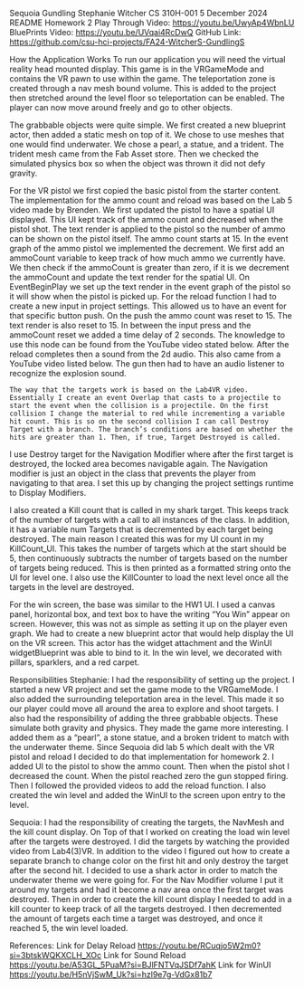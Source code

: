 Sequoia Gundling
Stephanie Witcher
CS 310H-001
5 December 2024
README Homework 2
Play Through Video: https://youtu.be/UwyAp4WbnLU 
BluePrints Video: https://youtu.be/UVqai4RcDwQ 
GitHub Link: https://github.com/csu-hci-projects/FA24-WitcherS-GundlingS

How the Application Works
	To run our application you will need the virtual reality head mounted display. This game is in the VRGameMode and contains the VR pawn to use within the game. The teleportation zone is created through a nav mesh bound volume. This is added to the project then stretched around the level floor so teleportation can be enabled. The player can now move around freely and go to other objects.

The grabbable objects were quite simple. We first created a new blueprint actor, then added a static mesh on top of it. We chose to use meshes that one would find underwater. We chose a pearl, a statue, and a trident. The trident mesh came from the Fab Asset store. Then we checked the simulated physics box so when the object was thrown it did not defy gravity. 

For the VR pistol we first copied the basic pistol from the starter content. The implementation for the ammo count and reload was based on the Lab 5 video made by Brenden. We first updated the pistol to have a spatial UI displayed. This UI kept track of the ammo count and decreased when the pistol shot. The text render is applied to the pistol so the number of ammo can be shown on the pistol itself. The ammo count starts at 15. In the event graph of the ammo pistol we implemented the decrement. We first add an ammoCount variable to keep track of how much ammo we currently have. We then check if the ammoCount is greater than zero, if it is we decrement the ammoCount and update the text render for the spatial UI. On EventBeginPlay we set up the text render in the event graph of the pistol so it will show when the pistol is picked up.
For the reload function I had to create a new input in project settings. This allowed us to have an event for that specific button push. On the push the ammo count was reset to 15. The text render is also reset to 15. In between the input press and the ammoCount reset we added a time delay of 2 seconds. The knowledge to use this node can be found from the YouTube video stated below. After the reload completes then a sound from the 2d audio. This also came from a YouTube video listed below. The gun then had to have an audio listener to recognize the explosion sound.              

	The way that the targets work is based on the Lab4VR video. Essentially I create an event Overlap that casts to a projectile to start the event when the collision is a projectile. On the first collision I change the material to red while incrementing a variable hit count. This is so on the second collision I can call Destroy Target with a branch. The branch’s conditions are based on whether the hits are greater than 1. Then, if true, Target Destroyed is called.

I use Destroy target for the Navigation Modifier where after the first target is destroyed, the locked area becomes navigable again. The Navigation modifier is just an object in the class that prevents the player from navigating to that area. I set this up by changing the project settings runtime to Display Modifiers. 

I also created a Kill count that is called in my shark target. This keeps track of the number of targets with a call to all instances of the class. In addition, it has a variable num Targets that is decremented by each target being destroyed. The main reason I created this was for my UI count in my KillCount_UI. This takes the number of targets which at the start should be 5, then continuously subtracts the number of targets based on the number of targets being reduced. This is then printed as a formatted string onto the UI for level one. I also use the KillCounter to load the next level once all the targets in the level are destroyed.

For the win screen, the base was similar to the HW1 UI. I used a canvas panel, horizontal box, and text box to have the writing “You Win” appear on screen. However, this was not as simple as setting it up on the player even graph. We had to create a new blueprint actor that would help display the UI on the VR screen. This actor has the widget attachment and the WinUI widgetBlueprint was able to bind to it. In the win level, we decorated with pillars, sparklers, and a red carpet.  

Responsibilities
Stephanie: 
I had the responsibility of setting up the project. I started a new VR project and set the game mode to the VRGameMode. I also added the surrounding teleportation area in the level. This made it so our player could move all around the area to explore and shoot targets. I also had the responsibility of adding the three grabbable objects. These simulate both gravity and physics. They made the game more interesting. I added them as a “pearl”, a stone statue, and a broken trident to match with the underwater theme. Since Sequoia did lab 5 which dealt with the VR pistol and reload I decided to do that implementation for homework 2. I added UI to the pistol to show the ammo count. Then when the pistol shot I decreased the count. When the pistol reached zero the gun stopped firing. Then I followed the provided videos to add the reload function. I also created the win level and added the WinUI to the screen upon entry to the level.

Sequoia:
I had the responsibility of creating the targets, the NavMesh and the kill count display. On Top of that I worked on creating the load win level after the targets were destroyed. I did the targets by watching the provided video from Lab4(3)VR. In addition to the video I figured out how to create a separate branch to change color on the first hit and only destroy the target after the second hit. I decided to use a shark actor in order to match the underwater theme we were going for. For the Nav Modifier volume I put it around my targets and had it become a nav area once the first target was destroyed. Then in order to create the kill count display I needed to add in a kill counter to keep track of all the targets destroyed. I then decremented the amount of targets each time a target was destroyed, and once it reached 5, the win level loaded.

References:
Link for Delay Reload https://youtu.be/RCuqjo5W2m0?si=3btskWQKXCLH_XOc 
Link for Sound Reload https://youtu.be/A53GL_5PuaM?si=BJlFNTVqJSDf7ahK
Link for WinUI https://youtu.be/H5nVjSwM_Uk?si=hzl9e7g-VdGx81b7

